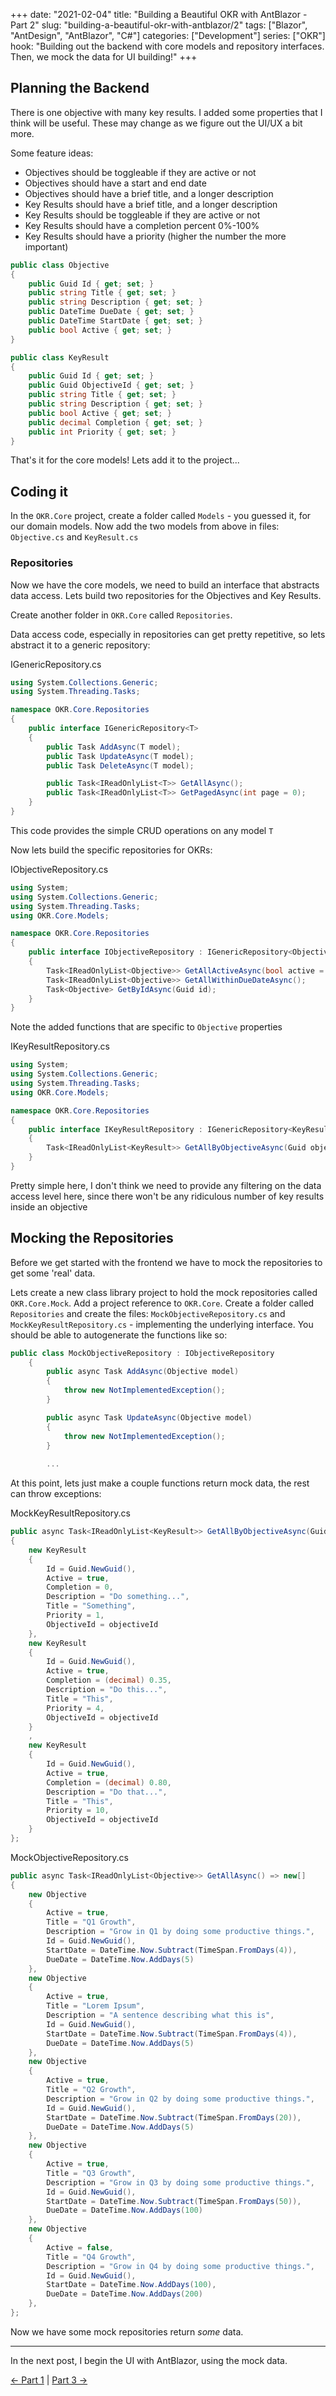 +++ 
date: "2021-02-04"
title: "Building a Beautiful OKR with AntBlazor - Part 2"
slug: "building-a-beautiful-okr-with-antblazor/2"
tags: ["Blazor", "AntDesign", "AntBlazor", "C#"]
categories: ["Development"]
series: ["OKR"]
hook: "Building out the backend with core models and repository interfaces. Then, we mock the data for UI building!"
+++

## Planning the Backend

There is one objective with many key results. I added some properties that I think will be useful. These may change as we figure out the UI/UX a bit more.

Some feature ideas:
* Objectives should be toggleable if they are active or not
* Objectives should have a start and end date
* Objectives should have a brief title, and a longer description
* Key Results should have a brief title, and a longer description
* Key Results should be toggleable if they are active or not
* Key Results should have a completion percent 0%-100%
* Key Results should have a priority (higher the number the more important)

```csharp
public class Objective
{
    public Guid Id { get; set; }
    public string Title { get; set; }
    public string Description { get; set; }
    public DateTime DueDate { get; set; }
    public DateTime StartDate { get; set; }
    public bool Active { get; set; }
}
```

```csharp
public class KeyResult
{
    public Guid Id { get; set; }
    public Guid ObjectiveId { get; set; }
    public string Title { get; set; }
    public string Description { get; set; }
    public bool Active { get; set; }
    public decimal Completion { get; set; }
    public int Priority { get; set; }
}
```

That's it for the core models! Lets add it to the project...

## Coding it

In the `OKR.Core` project, create a folder called `Models` - you guessed it, for our domain models. Now add the two models from above in files: `Objective.cs` and `KeyResult.cs`

### Repositories

Now we have the core models, we need to build an interface that abstracts data access. Lets build two repositories for the Objectives and Key Results.

Create another folder in `OKR.Core` called `Repositories`.

Data access code, especially in repositories can get pretty repetitive, so lets abstract it to a generic repository:

IGenericRepository.cs
```csharp
using System.Collections.Generic;
using System.Threading.Tasks;

namespace OKR.Core.Repositories
{
    public interface IGenericRepository<T>
    {
        public Task AddAsync(T model);
        public Task UpdateAsync(T model);
        public Task DeleteAsync(T model);

        public Task<IReadOnlyList<T>> GetAllAsync();
        public Task<IReadOnlyList<T>> GetPagedAsync(int page = 0);
    }
}
```

This code provides the simple CRUD operations on any model `T`

Now lets build the specific repositories for OKRs:

IObjectiveRepository.cs
```csharp
using System;
using System.Collections.Generic;
using System.Threading.Tasks;
using OKR.Core.Models;

namespace OKR.Core.Repositories
{
    public interface IObjectiveRepository : IGenericRepository<Objective>
    {
        Task<IReadOnlyList<Objective>> GetAllActiveAsync(bool active = true);
        Task<IReadOnlyList<Objective>> GetAllWithinDueDateAsync();
        Task<Objective> GetByIdAsync(Guid id);
    }
}
```

Note the added functions that are specific to `Objective` properties

IKeyResultRepository.cs
```csharp
using System;
using System.Collections.Generic;
using System.Threading.Tasks;
using OKR.Core.Models;

namespace OKR.Core.Repositories
{
    public interface IKeyResultRepository : IGenericRepository<KeyResult>
    {
        Task<IReadOnlyList<KeyResult>> GetAllByObjectiveAsync(Guid objectiveId);
    }
}
```

Pretty simple here, I don't think we need to provide any filtering on the data access level here, since there won't be any ridiculous number of key results inside an objective

## Mocking the Repositories

Before we get started with the frontend we have to mock the repositories to get some 'real' data.

Lets create a new class library project to hold the mock repositories called `OKR.Core.Mock`. Add a project reference to `OKR.Core`. Create a folder called `Repositories` and create the files: `MockObjectiveRepository.cs` and `MockKeyResultRepository.cs` - implementing the underlying interface. You should be able to autogenerate the functions like so:

```csharp
public class MockObjectiveRepository : IObjectiveRepository
    {
        public async Task AddAsync(Objective model)
        {
            throw new NotImplementedException();
        }

        public async Task UpdateAsync(Objective model)
        {
            throw new NotImplementedException();
        }
        
        ...
```

At this point, lets just make a couple functions return mock data, the rest can throw exceptions:

MockKeyResultRepository.cs
```csharp
public async Task<IReadOnlyList<KeyResult>> GetAllByObjectiveAsync(Guid objectiveId) => new[]
{
    new KeyResult
    {
        Id = Guid.NewGuid(),
        Active = true,
        Completion = 0,
        Description = "Do something...",
        Title = "Something",
        Priority = 1,
        ObjectiveId = objectiveId
    },
    new KeyResult
    {
        Id = Guid.NewGuid(),
        Active = true,
        Completion = (decimal) 0.35,
        Description = "Do this...",
        Title = "This",
        Priority = 4,
        ObjectiveId = objectiveId
    }
    ,
    new KeyResult
    {
        Id = Guid.NewGuid(),
        Active = true,
        Completion = (decimal) 0.80,
        Description = "Do that...",
        Title = "This",
        Priority = 10,
        ObjectiveId = objectiveId
    }
};
```

MockObjectiveRepository.cs
```csharp
public async Task<IReadOnlyList<Objective>> GetAllAsync() => new[]
{
    new Objective
    {
        Active = true,
        Title = "Q1 Growth",
        Description = "Grow in Q1 by doing some productive things.",
        Id = Guid.NewGuid(),
        StartDate = DateTime.Now.Subtract(TimeSpan.FromDays(4)),
        DueDate = DateTime.Now.AddDays(5)
    },
    new Objective
    {
        Active = true,
        Title = "Lorem Ipsum",
        Description = "A sentence describing what this is",
        Id = Guid.NewGuid(),
        StartDate = DateTime.Now.Subtract(TimeSpan.FromDays(4)),
        DueDate = DateTime.Now.AddDays(5)
    },
    new Objective
    {
        Active = true,
        Title = "Q2 Growth",
        Description = "Grow in Q2 by doing some productive things.",
        Id = Guid.NewGuid(),
        StartDate = DateTime.Now.Subtract(TimeSpan.FromDays(20)),
        DueDate = DateTime.Now.AddDays(5)
    },
    new Objective
    {
        Active = true,
        Title = "Q3 Growth",
        Description = "Grow in Q3 by doing some productive things.",
        Id = Guid.NewGuid(),
        StartDate = DateTime.Now.Subtract(TimeSpan.FromDays(50)),
        DueDate = DateTime.Now.AddDays(100)
    },
    new Objective
    {
        Active = false,
        Title = "Q4 Growth",
        Description = "Grow in Q4 by doing some productive things.",
        Id = Guid.NewGuid(),
        StartDate = DateTime.Now.AddDays(100),
        DueDate = DateTime.Now.AddDays(200)
    },
};
```

Now we have some mock repositories return *some* data.

---

In the next post, I begin the UI with AntBlazor, using the mock data.

[← Part 1](https://lukeparker.dev/posts/building-a-beautiful-okr-with-antblazor/1) | [Part 3 →](https://lukeparker.dev/posts/building-a-beautiful-okr-with-antblazor/3)